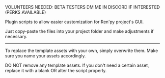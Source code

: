 VOLUNTEERS NEEDED: BETA TESTERS
DM ME IN DISCORD IF INTERESTED (PERKS AVAILABLE)

Plugin scripts to allow easier customization for Ren'py project's GUI.

Just copy-paste the files into your project folder and make adjustments if necessary.

__________

To replace the template assets with your own, simply overwrite them. Make sure you name your assets accordingly.

DO NOT remove any template assets. If you don't need a certain asset, replace it with a blank OR alter the script properly.
